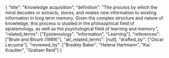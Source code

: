{
    "title": "Knowledge acquisition",
    "definition": "The process by which the mind decodes or extracts, stores, and relates new information to existing information in long term memory. Given the complex structure and nature of knowledge, this process is studied in the philosophical field of epistemology, as well as the psychological field of learning and memory.",
    "related_terms": ["Epistemology", "Information", "Learning"],
    "references": ["Brule and Blount (1989)"],
    "alt_related_terms": [null],
    "drafted_by": ["Oscar Lecuona"],
    "reviewed_by": ["Bradley Baker", "Helena Hartmann", "Kai Krautter", "Graham Reid"]
  }
